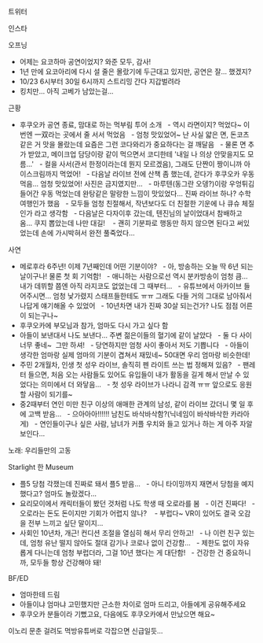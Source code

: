


트위터



인스타


오프닝
- 어제는 요코하마 공연이었지? 와준 모두, 감사!
- 1년 만에 요코아리에 다시 설 줄은 몰랐기에 두근대고 있지만, 공연은 잘... 했겠지?
- 10/23 6시부터 30일 6시까지 스트리밍 간다 지갑벌려라
- 킹치만... 아직 고베가 남았는걸...

근황
- 후쿠오카 공연 종료, 맘대로 하는 먹부림 투어 소개
  - 역시 라면이지? 먹었다~ 이번엔 一双라는 곳에서 줄 서서 먹었음
  - 엄청 맛있었어~ 난 사실 얇은 면, 돈코츠 같은 거 맛을 몰랐는데 요즘은 그런 코다와리가 중요하다는 걸 깨달음
  - 물론 면 추가 받았고, 메이크업 담당이랑 같이 먹으면서 코디한테 '내일 나 의상 안맞을지도 모름...'
  - 컬을 사서(관서 한정이라는데 뭔지 모르겠음), 그래도 단짠이 짱이니까 아이스크림까지 먹었어!
  - 다음날 라이브 전에 산책 좀 했는데, 걷다가 후쿠오카 우동 먹음... 엄청 맛있었어! 사진은 금지였지만...
  - 마루텐(동그란 오뎅?)이랑 우엉튀김 들어간 우동 먹었는데 완탕같은 말랑한 느낌이 맛있었다... 진짜 라이브 하나? 수학여행인가 했음
  - 모두들 엄청 친절해서, 작년보다도 더 친절한 기운에 나 큐슈 체질인가 라고 생각함
  - 다음날은 다자이후 갔는데, 텐진님의 날이었대서 참배하고 옴... 쿠지 뽑았는데 나만 대길! 
  - 괜히 기분파로 행동만 하지 않으면 된다고 써있었는데 손에 가시박혀서 완전 풀죽었다...

사연
- 메로후라 6주년! 이제 7년째인데 어떤 기분이야?
  - 아, 방송하는 오늘 딱 6년 되는 날이구나! 물론 첫 회 기억함!
  - 애니하는 사람으로선 역시 분카방송이 엄청 큼... 내가 데뷔할 쯤엔 아직 라지코도 없었는데 그 때부터...
  - 유튜브에서 아카이브 들어주시면... 엄청 낯가렸지 스태프들한테도 ㅠㅠ 그래도 다들 거의 그대로 남아줘서 나답게 얘기해올 수 있었어
  - 10년차면 내가 진짜 30살 되는건가? 나도 점점 어른이 되는구나~
- 후쿠오카에 부모님과 참가, 엄마도 다시 가고 싶다 함
- 아들이 보낸대서 나도 보낸다... 주변 젊은이들의 혈기에 같이 날았다
  - 둘 다 사이 너무 좋네~  그만 하셔!
  - 당연하지만 엄청 사이 좋아서 저도 기쁩니다
  - 아들이 생각한 엄마랑 실제 엄마의 기분이 겹쳐서 재밌네~ 50대면 우리 엄마랑 비슷한데!
- 주민 2개월차, 인생 첫 성우 라이브, 솔직히 펜 라이트 쓰는 법 정해져 있음?
  - 팬레터 들으면, 처음 오는 사람들도 있어도 유입들이 내가 활동을 길게 해서 만날 수 있었다는 의미에서 더 와닿음...
  - 첫 성우 라이브가 나라니 감격 ㅠㅠ 앞으로도 응원할 사람이 되기를~
- 중2때부터 연인 미만 친구 이상의 애매한 관계의 남성, 같이 라이브 갔더니 몇 일 후에 고백 받음...
  - 으아아아!!!!!! 남친도 바삭바삭함?(닉네임이 바삭바삭한 카라아게)
  - 연인들이구나 싶은 사람, 남녀가 커플 우치와 들고 있거나 하는 게 아주 자알 보인다...

노래: 우리들만의 고동

Starlight 한 Museum
- 플5 당첨 각쟀는데 진짜로 돼서 플5 받음...
  - 아니 타이밍까지 재면서 당첨을 예지했다고? 엄마도 놀랐겠다...
- 요리모이에서 캐릭터들이 봤던 것처럼 나도 학생 때 오로라를 봄
  - 이건 진짜다!
  - 오로라는 돈도 돈이지만 기회가 어렵지 않나? 
  - 부럽다~ VR이 있어도 결국 오감을 전부 느끼고 싶단 말이지...
- 사회인 10년차, 개근! 컨디션 조절을 열심히 해서 무리 안하고!
  - 나 이런 친구 있는데, 엄청 유난 떨지 않아도 절대 감기나 코로나 없이 건강함...
  - 제한도 없이 자유롭게 다니는데 엄청 부럽더라, 그걸 10년 했다는 게 대단함!
  - 건강한 건 중요하니까, 모두들 항상 건강해야 돼!

BF/ED
- 엄마한테 드림
- 아들이냐 엄마냐 고민했지만 근소한 차이로 엄마 드리고, 아들에게 공유해주세요
- 후쿠오카 분들이라 기뻤고요, 다음에도 후쿠오카에서 만났으면 해요~

이노리 문춘 걸려도 먹방유튜버로 각잡으면 신급일듯...
